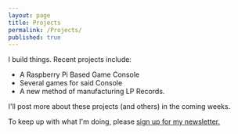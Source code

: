 ```yaml
---
layout: page
title: Projects
permalink: /Projects/
published: true
---
```





I build things. Recent projects include: 
- A Raspberry Pi Based Game Console
- Several games for said Console
- A new method of manufacturing LP Records. 

I'll post more about these projects (and others) in the coming weeks. 

To keep up with what I'm doing, please [sign up for my newsletter.](http://tinyletter.com/ajroach42)
